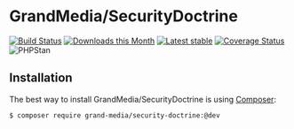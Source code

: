 GrandMedia/SecurityDoctrine
======

[![Build Status](https://travis-ci.org/GrandMedia/SecurityDoctrine.svg?branch=master)](https://travis-ci.org/GrandMedia/SecurityDoctrine)
[![Downloads this Month](https://img.shields.io/packagist/dm/grand-media/security-doctrine.svg)](https://packagist.org/packages/grand-media/security-doctrine)
[![Latest stable](https://img.shields.io/packagist/v/grand-media/security-doctrine.svg)](https://packagist.org/packages/grand-media/security-doctrine)
[![Coverage Status](https://coveralls.io/repos/github/GrandMedia/SecurityDoctrine/badge.svg?branch=master)](https://coveralls.io/github/GrandMedia/SecurityDoctrine?branch=master)
![PHPStan](https://img.shields.io/badge/style-level%207-brightgreen.svg?style=flat-square&label=phpstan)

Installation
------------

The best way to install GrandMedia/SecurityDoctrine is using  [Composer](http://getcomposer.org/):

```sh
$ composer require grand-media/security-doctrine:@dev
```
